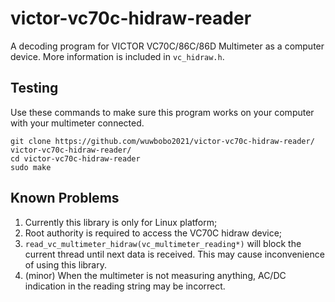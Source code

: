 # victor-vc70c-hidraw-reader
A decoding program for VICTOR VC70C/86C/86D Multimeter as a computer device.
More information is included in `vc_hidraw.h`.

## Testing
Use these commands to make sure this program works on your computer with your multimeter connected.
```
git clone https://github.com/wuwbobo2021/victor-vc70c-hidraw-reader/ victor-vc70c-hidraw-reader/
cd victor-vc70c-hidraw-reader
sudo make
```

## Known Problems
1. Currently this library is only for Linux platform;
2. Root authority is required to access the VC70C hidraw device;
3. `read_vc_multimeter_hidraw(vc_multimeter_reading*)` will block the current thread until next data is received. This may cause inconvenience of using this library.
4. (minor) When the multimeter is not measuring anything, AC/DC indication in the reading string may be incorrect.

